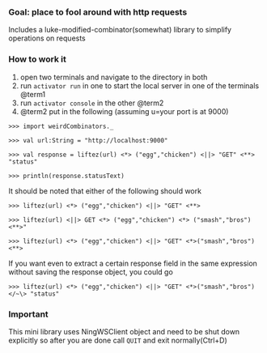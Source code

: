 ### Goal: place to fool around with http requests

Includes a luke-modified-combinator(somewhat) library to simplify operations on requests

### How to work it

1. open two terminals and navigate to the directory in both
2. run `activator run` in one to start the local server in one of the terminals @term1
3. run `activator console` in the other @term2
4. @term2 put in the following (assuming u=your port is at 9000)

```
>>> import weirdCombinators._

>>> val url:String = "http://localhost:9000" 

>>> val response = liftez(url) <*> ("egg","chicken") <||> "GET" <**> "status"

>>> println(response.statusText)
```
It should be noted that either of the following should work

```
>>> liftez(url) <*> ("egg","chicken") <||> "GET" <**> 

>>> liftez(url) <||> GET <*> ("egg","chicken") <*> ("smash","bros") <**>"

>>> liftez(url) <*> ("egg","chicken") <||> "GET" <*>("smash","bros") <**>

```
If you want even to extract a certain response field in the same expression without saving the response object, you could go

```
>>> liftez(url) <*> ("egg","chicken") <||> "GET" <*>("smash","bros") </~\> "status"

```

### Important

This mini library uses NingWSClient object and need to be shut down explicitly
so after you are done call `QUIT` and exit normally(Ctrl+D)
